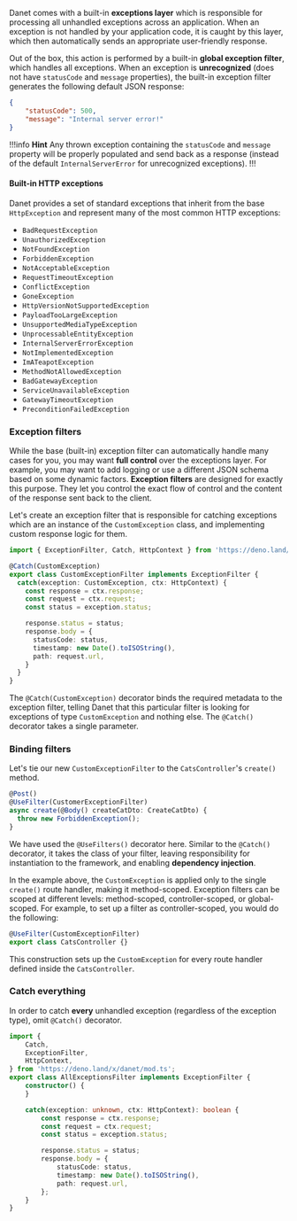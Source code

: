 Danet comes with a built-in **exceptions layer** which is responsible for
processing all unhandled exceptions across an application. When an exception is
not handled by your application code, it is caught by this layer, which then
automatically sends an appropriate user-friendly response.

Out of the box, this action is performed by a built-in **global exception
filter**, which handles all exceptions. When an exception is **unrecognized**
(does not have `statusCode` and `message` properties), the built-in exception
filter generates the following default JSON response:

```json
{
	"statusCode": 500,
	"message": "Internal server error!"
}
```

!!!info **Hint** Any thrown exception containing the `statusCode` and `message`
property will be properly populated and send back as a response (instead of the
default `InternalServerError` for unrecognized exceptions). !!!

#### Built-in HTTP exceptions

Danet provides a set of standard exceptions that inherit from the base
`HttpException` and represent many of the most common HTTP exceptions:

- `BadRequestException`
- `UnauthorizedException`
- `NotFoundException`
- `ForbiddenException`
- `NotAcceptableException`
- `RequestTimeoutException`
- `ConflictException`
- `GoneException`
- `HttpVersionNotSupportedException`
- `PayloadTooLargeException`
- `UnsupportedMediaTypeException`
- `UnprocessableEntityException`
- `InternalServerErrorException`
- `NotImplementedException`
- `ImATeapotException`
- `MethodNotAllowedException`
- `BadGatewayException`
- `ServiceUnavailableException`
- `GatewayTimeoutException`
- `PreconditionFailedException`

### Exception filters

While the base (built-in) exception filter can automatically handle many cases
for you, you may want **full control** over the exceptions layer. For example,
you may want to add logging or use a different JSON schema based on some dynamic
factors. **Exception filters** are designed for exactly this purpose. They let
you control the exact flow of control and the content of the response sent back
to the client.

Let's create an exception filter that is responsible for catching exceptions
which are an instance of the `CustomException` class, and implementing custom
response logic for them.

```ts custom-exception.filter.ts
import { ExceptionFilter, Catch, HttpContext } from 'https://deno.land/x/danet/mod.ts';

@Catch(CustomException)
export class CustomExceptionFilter implements ExceptionFilter {
  catch(exception: CustomException, ctx: HttpContext) {
    const response = ctx.response;
    const request = ctx.request;
    const status = exception.status;

    response.status = status;
    response.body = {
      statusCode: status,
      timestamp: new Date().toISOString(),
      path: request.url,
    }
  }
}
```

The `@Catch(CustomException)` decorator binds the required metadata to the
exception filter, telling Danet that this particular filter is looking for
exceptions of type `CustomException` and nothing else. The `@Catch()` decorator
takes a single parameter.

### Binding filters

Let's tie our new `CustomExceptionFilter` to the `CatsController`'s `create()`
method.

```ts cats.controller.ts
@Post()
@UseFilter(CustomerExceptionFilter)
async create(@Body() createCatDto: CreateCatDto) {
  throw new ForbiddenException();
}
```

We have used the `@UseFilters()` decorator here. Similar to the `@Catch()`
decorator, it takes the class of your filter, leaving responsibility for
instantiation to the framework, and enabling **dependency injection**.

In the example above, the `CustomException` is applied only to the single
`create()` route handler, making it method-scoped. Exception filters can be
scoped at different levels: method-scoped, controller-scoped, or global-scoped.
For example, to set up a filter as controller-scoped, you would do the
following:

```ts cats.controller.ts
@UseFilter(CustomExceptionFilter)
export class CatsController {}
```

This construction sets up the `CustomException` for every route handler defined
inside the `CatsController`.

### Catch everything

In order to catch **every** unhandled exception (regardless of the exception
type), omit `@Catch()` decorator.

```typescript
import {
	Catch,
	ExceptionFilter,
	HttpContext,
} from 'https://deno.land/x/danet/mod.ts';
export class AllExceptionsFilter implements ExceptionFilter {
	constructor() {
	}

	catch(exception: unknown, ctx: HttpContext): boolean {
		const response = ctx.response;
		const request = ctx.request;
		const status = exception.status;

		response.status = status;
		response.body = {
			statusCode: status,
			timestamp: new Date().toISOString(),
			path: request.url,
		};
	}
}
```
